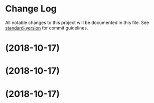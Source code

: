 # Change Log

All notable changes to this project will be documented in this file. See [standard-version](https://github.com/conventional-changelog/standard-version) for commit guidelines.

<a name=""></a>
#  (2018-10-17)



<a name=""></a>
#  (2018-10-17)



<a name=""></a>
#  (2018-10-17)
